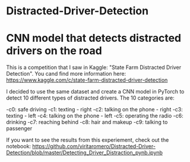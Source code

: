 # Distracted-Driver-Detection
# CNN model that detects distracted drivers on the road

This is a competition that I saw in Kaggle: "State Farm Distracted Driver Detection". You cand find more information here:
https://www.kaggle.com/c/state-farm-distracted-driver-detection

I decided to use the same dataset and create a CNN model in PyTorch to detect 10 different types of distracted drivers. The 10 categories are:


   -c0: safe driving
   -c1: texting - right
   -c2: talking on the phone - right
   -c3: texting - left
   -c4: talking on the phone - left
   -c5: operating the radio
   -c6: drinking
   -c7: reaching behind
   -c8: hair and makeup
   -c9: talking to passenger
   
   If you want to see the results from this experiement, check out the notebook:
   https://github.com/viritaromero/Distracted-Driver-Detection/blob/master/Detecting_Driver_Distraction_pynb.ipynb
   
   
   
   
